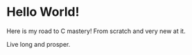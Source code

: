 # Hello World!

Here is my road to C mastery!
From scratch and very new at it.

Live long and prosper.
